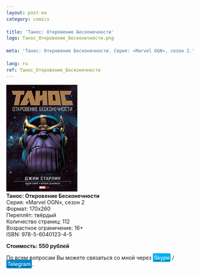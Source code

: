 ```yaml
---
layout: post-ea
category: comics

title: 'Танос: Откровение Бесконечности'
logo: Танос_Откровение_Бесконечности.png

meta: 'Танос: Откровение Бесконечности. Серия: «Marvel OGN», сезон 2.'

lang: ru
ref: Танос_Откровение_Бесконечности
---
```


<a data-fancybox="gallery" href="/img/comics/Танос_Откровение_Бесконечности.png"><img src="/img/comics/Танос_Откровение_Бесконечности.png" alt=""></a>  
**Танос: Откровение Бесконечности**  
Серия: «Marvel OGN», сезон 2  
Формат: 170х260  
Переплёт: твёрдый  
Количество страниц: 112  
Возрастное ограничение: 16+  
ISBN: 978-5-6040123-4-5

**Стоимость: 550 рублей**

По всем вопросам Вы можете связаться со мной через <a href="skype:chutkoy89?call" target="_blank"><span style="background-color:#00aff0; color:white; padding:3px; border-radius: 3px">Skype</span></a> / <a href="https://t.me/chutkoy" target="_blank"><span style="background-color:#0088cc; color:white; padding:3px; border-radius: 3px">Telegram</span></a>.

